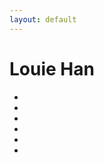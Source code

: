 ```yaml
---
layout: default
---
```


# Louie Han



<ul class="fa-ul">
 <li><a href="http://www.facebook.com/louiehan1015" title="Facebook"><i class="fab fa-facebook fa-2x"></i></a></li>
 <li><a href="https://twitter.com/LouieHan1015" title="Twitter"><i class="fab fa-twitter-square fa-2x"></i></a></li>
 <li><a href="http://weibo.com/louieh" title="Weibo"><i class="fab fa-weibo fa-2x"></i></a></li>
 <li><a href="http://blog.luyihan.me" title="Tumblr"><i class="fab fa-tumblr-square fa-2x"></i></a></li>
 <li><a href="https://www.instagram.com/louiehan" title="Instagram"><i class="fab fa-instagram fa-2x"></i></a></li>
 <li><a href="mailto:louiehan1015@gmail.com" title="Email"><i class="fas fa-envelope-square fa-2x"></i></a></li>
</ul>

